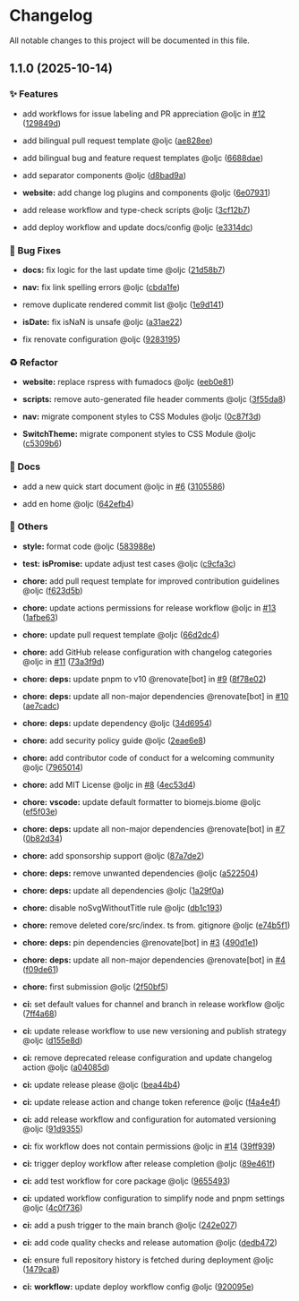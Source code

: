 # Changelog

All notable changes to this project will be documented in this file.

## 1.1.0 (2025-10-14)

### ✨ Features

* add workflows for issue labeling and PR appreciation @oljc in [#12](https://github.com/oljc/checkis/pull/12) ([129849d](https://github.com/oljc/checkis/commit/129849d4ae1381f5cd381767a8983ebb6c360917))

* add bilingual pull request template @oljc ([ae828ee](https://github.com/oljc/checkis/commit/ae828eea250aa5bd06f16ebc9e6367185b411975))

* add bilingual bug and feature request templates @oljc ([6688dae](https://github.com/oljc/checkis/commit/6688dae9ad5be9dd7be97656925a769e996f0b00))

* add separator components @oljc ([d8bad9a](https://github.com/oljc/checkis/commit/d8bad9ae13fd349fc094c20550cd9944663cb32d))

* **website:** add change log plugins and components @oljc ([6e07931](https://github.com/oljc/checkis/commit/6e0793157b7e76ebf51f59a9179a431cba36e42a))

* add release workflow and type-check scripts @oljc ([3cf12b7](https://github.com/oljc/checkis/commit/3cf12b719c10ac7deb2c8dcf16729bb47c601ab0))

* add deploy workflow and update docs/config @oljc ([e3314dc](https://github.com/oljc/checkis/commit/e3314dc19a70c1f8d5ef4e783dcf24d104047a41))

### 🐛 Bug Fixes

* **docs:**  fix logic for the last update time @oljc ([21d58b7](https://github.com/oljc/checkis/commit/21d58b7c48166d897eda8c2d38a45d1e0106aeb7))

* **nav:** fix link spelling errors @oljc ([cbda1fe](https://github.com/oljc/checkis/commit/cbda1feb2356ec217787b1260d819541e2912710))

* remove duplicate rendered commit list @oljc ([1e9d141](https://github.com/oljc/checkis/commit/1e9d1415d8ccbf1d8ef6f9791f1913c5d6cc9d39))

* **isDate:** fix isNaN is unsafe @oljc ([a31ae22](https://github.com/oljc/checkis/commit/a31ae2217ad8158a784f56043dd41baaab936afe))

* fix renovate configuration @oljc ([9283195](https://github.com/oljc/checkis/commit/9283195629064f0767ec046ed7942d2b8ae093f2))

### ♻️ Refactor

* **website:** replace rspress with fumadocs @oljc ([eeb0e81](https://github.com/oljc/checkis/commit/eeb0e814c1b5b1961c48904d09d21c6ae740a2af))

* **scripts:** remove auto-generated file header comments @oljc ([3f55da8](https://github.com/oljc/checkis/commit/3f55da879a5888456a1cdedef82210a41d96b1fb))

* **nav:** migrate component styles to CSS Modules @oljc ([0c87f3d](https://github.com/oljc/checkis/commit/0c87f3d72ebeea1029916c56e90239b9c4825a1a))

* **SwitchTheme:** migrate component styles to CSS Module @oljc ([c5309b6](https://github.com/oljc/checkis/commit/c5309b68fe5af21a91e34b6e3fc55cfbbbca71ff))

### 📝 Docs

* add a new quick start document @oljc in [#6](https://github.com/oljc/checkis/pull/6) ([3105586](https://github.com/oljc/checkis/commit/31055866ec05a963556a42626efc80060a7471a9))

* add en home @oljc ([642efb4](https://github.com/oljc/checkis/commit/642efb428ed4fb4c50ae50bb3f16d6b04f03e5e6))

### 🔧 Others

* **style:** format code @oljc ([583988e](https://github.com/oljc/checkis/commit/583988ed3a23bd68554f37941424c8cc3e6f5c24))

* **test:** **isPromise:** update adjust test cases @oljc ([c9cfa3c](https://github.com/oljc/checkis/commit/c9cfa3cc4ea80db2991e2632f2d98ef94187c4a9))

* **chore:** add pull request template for improved contribution guidelines @oljc ([f623d5b](https://github.com/oljc/checkis/commit/f623d5bea2e64cc766a0c4ba180d3893341a72bc))

* **chore:** update actions permissions for release workflow @oljc in [#13](https://github.com/oljc/checkis/pull/13) ([1afbe63](https://github.com/oljc/checkis/commit/1afbe63192bc1ed3249b4b4386cfcc55c7c69177))

* **chore:** update pull request template @oljc ([66d2dc4](https://github.com/oljc/checkis/commit/66d2dc4818d55f473587c948fab156ded550e78e))

* **chore:** add GitHub release configuration with changelog categories @oljc in [#11](https://github.com/oljc/checkis/pull/11) ([73a3f9d](https://github.com/oljc/checkis/commit/73a3f9d4282b343908ca8433deff9242fc6f1881))

* **chore:** **deps:** update pnpm to v10 @renovate[bot] in [#9](https://github.com/oljc/checkis/pull/9) ([8f78e02](https://github.com/oljc/checkis/commit/8f78e023c809693f9ef0c58841a6c61ecb247b4e))

* **chore:** **deps:** update all non-major dependencies @renovate[bot] in [#10](https://github.com/oljc/checkis/pull/10) ([ae7cadc](https://github.com/oljc/checkis/commit/ae7cadcaa3d489b73e20f13c1ebc76572dad0ba1))

* **chore:** **deps:**  update dependency @oljc ([34d6954](https://github.com/oljc/checkis/commit/34d69544870cdcbe29163c577bf5b326a298de5f))

* **chore:** add security policy guide @oljc ([2eae6e8](https://github.com/oljc/checkis/commit/2eae6e8b7777fa0dce8b1f4bab20fa67086fc44c))

* **chore:** add contributor code of conduct for a welcoming community @oljc ([7965014](https://github.com/oljc/checkis/commit/7965014ec06854e89c3d5bb896f56672924fef4f))

* **chore:** add MIT License @oljc in [#8](https://github.com/oljc/checkis/pull/8) ([4ec53d4](https://github.com/oljc/checkis/commit/4ec53d4621f7f414c2e307b205c3218d0438263c))

* **chore:** **vscode:** update default formatter to biomejs.biome @oljc ([ef5f03e](https://github.com/oljc/checkis/commit/ef5f03e216d7016c5b1a6c02f7c1a6b629a9c5b5))

* **chore:** **deps:** update all non-major dependencies @renovate[bot] in [#7](https://github.com/oljc/checkis/pull/7) ([0b82d34](https://github.com/oljc/checkis/commit/0b82d3401ebf7118746862fb1b079cfe810502fe))

* **chore:** add sponsorship support @oljc ([87a7de2](https://github.com/oljc/checkis/commit/87a7de242283c4ef0d09d5a1edbd453287ffe3ff))

* **chore:** **deps:** remove unwanted dependencies @oljc ([a522504](https://github.com/oljc/checkis/commit/a52250431f3badacd732682dd321f69c3073a48f))

* **chore:** **deps:** update all dependencies @oljc ([1a29f0a](https://github.com/oljc/checkis/commit/1a29f0a885b649ea86322139efed49849ec0593c))

* **chore:** disable noSvgWithoutTitle rule @oljc ([db1c193](https://github.com/oljc/checkis/commit/db1c193f232d7724e806b90a508196c577805fa3))

* **chore:** remove deleted core/src/index. ts from. gitignore @oljc ([e74b5f1](https://github.com/oljc/checkis/commit/e74b5f16b8e26ea0de62d1a7a2fc3a4a0a9669dc))

* **chore:** **deps:** pin dependencies @renovate[bot] in [#3](https://github.com/oljc/checkis/pull/3) ([490d1e1](https://github.com/oljc/checkis/commit/490d1e1541bbd1b8de3294f7fd0e055d43beecf2))

* **chore:** **deps:** update all non-major dependencies @renovate[bot] in [#4](https://github.com/oljc/checkis/pull/4) ([f09de61](https://github.com/oljc/checkis/commit/f09de619d846924c4c8912ae8c22b655edbe318a))

* **chore:** first submission @oljc ([2f50bf5](https://github.com/oljc/checkis/commit/2f50bf51dcd6d0559a6dc184ca741f923bb1f5e1))

* **ci:** set default values for channel and branch in release workflow @oljc ([7ff4a68](https://github.com/oljc/checkis/commit/7ff4a68a0c03c7e76e98acecf5a716a7dfe5eb56))

* **ci:** update release workflow to use new versioning and publish strategy @oljc ([d155e8d](https://github.com/oljc/checkis/commit/d155e8da1e4905965c8ecbfae9323f46a1f2e3a1))

* **ci:** remove deprecated release configuration and update changelog action @oljc ([a04085d](https://github.com/oljc/checkis/commit/a04085d14dd81efa2be5ae0a98e9e5f5734b264c))

* **ci:** update release please @oljc ([bea44b4](https://github.com/oljc/checkis/commit/bea44b430b7ff038fbc103f56f62f71ba14dafde))

* **ci:** update release action and change token reference @oljc ([f4a4e4f](https://github.com/oljc/checkis/commit/f4a4e4f7c72a03bf13a621338833a2517529d474))

* **ci:** add release workflow and configuration for automated versioning @oljc ([91d9355](https://github.com/oljc/checkis/commit/91d93558c9b0898b78397a0a094aab2fe3ee4d2f))

* **ci:** fix workflow does not contain permissions @oljc in [#14](https://github.com/oljc/checkis/pull/14) ([39ff939](https://github.com/oljc/checkis/commit/39ff939596707fda1f502926d4e5655aef1ab76a))

* **ci:** trigger deploy workflow after release completion @oljc ([89e461f](https://github.com/oljc/checkis/commit/89e461f1bc85f9951a41355bb1a676d29ac6c6bd))

* **ci:** add test workflow for core package @oljc ([9655493](https://github.com/oljc/checkis/commit/9655493c31dd4582a0a64d64b1af8002b22b35da))

* **ci:** updated workflow configuration to simplify node and pnpm settings @oljc ([4c0f736](https://github.com/oljc/checkis/commit/4c0f736f9968ea7c79bf692f9a55a8ec95cfa50c))

* **ci:** add a push trigger to the main branch @oljc ([242e027](https://github.com/oljc/checkis/commit/242e0273548f3c21f6bbc25eeaecf1c2e5e4cae0))

* **ci:** add code quality checks and release automation @oljc ([dedb472](https://github.com/oljc/checkis/commit/dedb4728f6d2de8bc075e0f080091b86c06ef237))

* **ci:** ensure full repository history is fetched during deployment @oljc ([1479ca8](https://github.com/oljc/checkis/commit/1479ca86aa4cb5ee836216a57bb16479ae649b9e))

* **ci:** **workflow:** update deploy workflow config @oljc ([920095e](https://github.com/oljc/checkis/commit/920095e289187f668119c7962f0cf5630f1c48b0))
